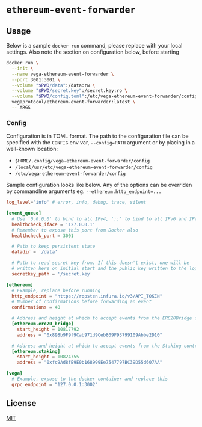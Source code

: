 # `ethereum-event-forwarder`

## Usage

Below is a sample `docker run` command, please replace with your local
settings. Also note the section on configuration below, before starting

```sh
docker run \
  --init \
  --name vega-ethereum-event-forwarder \
  --port 3001:3001 \
  --volume "$PWD/data":/data:rw \
  --volume "$PWD/secret.key":/secret.key:ro \
  --volume "$PWD/config.toml":/etc/vega-ethereum-event-forwarder/config:ro \
  vegaprotocol/ethereum-event-forwarder:latest \
  -- ARGS
```

### Config

Configuration is in TOML format. The path to the configuration file can
be specified with the `CONFIG` env var, `--config=PATH` argument or by
placing in a well-known location:

- `$HOME/.config/vega-ethereum-event-forwarder/config`
- `/local/usr/etc/vega-ethereum-event-forwarder/config`
- `/etc/vega-ethereum-event-forwarder/config`

Sample configuration looks like below. Any of the options can be
overriden by commandline arguments eg. `--ethereum.http_endpoint=...`

```toml
log_level='info' # error, info, debug, trace, silent

[event_queue]
  # Use '0.0.0.0' to bind to all IPv4, '::' to bind to all IPv6 and IPv4
  healthcheck_iface = '127.0.0.1'
  # Remember to expose this port from Docker also
  healthcheck_port = 3001

  # Path to keep persistent state
  datadir = '/data'

  # Path to read secret key from. If this doesn't exist, one will be
  # written here on initial start and the public key written to the logs
  secretkey_path = '/secret.key'

[ethereum]
  # Example, replace before running
  http_endpoint = "https://ropsten.infura.io/v3/API_TOKEN"
  # Number of confirmations before forwarding an event
  confirmations = 40

  # Address and height at which to accept events from the ERC20Bridge contract
  [ethereum.erc20_bridge]
    start_height = 10817792
    address = "0x898b9F9f9Cab971d9Ceb809F93799109Abbe2D10"

  # Address and height at which to accept events from the Staking contract
  [ethereum.staking]
    start_height = 10824755
    address = "0xfc9Ad8fE9E0b168999Ee7547797BC39D55d607AA"

[vega]
  # Example, expose to the docker container and replace this
  grpc_endpoint = "127.0.0.1:3002"
```

## License

[MIT](LICENSE)
